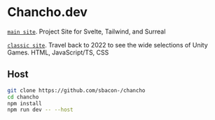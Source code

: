 # Chancho.dev

[`main site`](https://chancho.dev).
Project Site for Svelte, Tailwind, and Surreal

[`classic site`](https://chancho.dev/classics).
Travel back to 2022 to see the wide selections of Unity Games.
HTML, JavaScript/TS, CSS

## Host
```bash
git clone https://github.com/sbacon-/chancho
cd chancho
npm install
npm run dev -- --host
```
